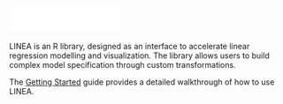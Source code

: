 <img src="https://raw.githubusercontent.com/paladinic/data/main/LINEA.svg" width="200px"/>

LINEA is an R library, designed as an interface to accelerate linear regression modelling and visualization. The library allows users to build complex model specification through custom transformations.

The [Getting Started](https://www.linea-r.org) guide provides a detailed walkthrough of how to use LINEA.
